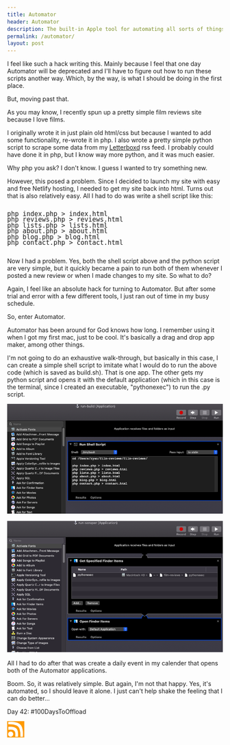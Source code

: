 ```yaml
---
title: Automator
header: Automator
description: The built-in Apple tool for automating all sorts of things
permalink: /automator/
layout: post
---
```


I feel like such a hack writing this. Mainly because I feel that one day Automator will be deprecated and I'll have to figure out how to run these scripts another way. Which, by the way, is what I should be doing in the first place.

But, moving past that.

As you may know, I recently spun up a pretty simple film reviews site because I love films.

I originally wrote it in just plain old html/css but because I wanted to add some functionality, re-wrote it in php. I also wrote a pretty simple python script to scrape some data from my <a href="https://letterboxd.com/RMoore35/">Letterboxd</a> rss feed. I probably could have done it in php, but I know way more python, and it was much easier.

Why php you ask? I don't know. I guess I wanted to try something new.

However, this posed a problem. Since I decided to launch my site with easy and free Netlify hosting, I needed to get my site back into html. Turns out that is also relatively easy. All I had to do was write a shell script like this:

<pre style="line-height:.9;">
<code style="font-size:15px;">
php index.php > index.html
php reviews.php > reviews.html
php lists.php > lists.html
php about.php > about.html
php blog.php > blog.html
php contact.php > contact.html
</code>
</pre>

Now I had a problem. Yes, both the shell script above and the python script are very simple, but it quickly became a pain to run both of them whenever I posted a new review or when I made changes to my site. So what to do?

Again, I feel like an absolute hack for turning to Automator. But after some trial and error with a few different tools, I just ran out of time in my busy schedule.

So, enter Automator.

Automator has been around for God knows how long. I remember using it when I got my first mac, just to be cool. It's basically a drag and drop app maker, among other things.

I'm not going to do an exhaustive walk-through, but basically in this case, I can create a simple shell script to imitate what I would do to run the above code (which is saved as build.sh). That is one app. The other gets my python script and opens it with the default application (which in this case is the terminal, since I created an executable, "pythonexec") to run the .py script.

![automator-1](/assets/images/automator-1.png)

![automator-2](/assets/images/automator-2.png)

All I had to do after that was create a daily event in my calender that opens both of the Automator applications.

Boom. So, it was relatively simple. But again, I'm not that happy. Yes, it's automated, so I should leave it alone. I just can't help shake the feeling that I can do better...


Day 42: #100DaysToOffload

<a href="https://blog.mooreanalysis.com/feed.xml"><img src="/assets/images/rss_feed.jpg" style="opacity:1;" width="40"/></a>
